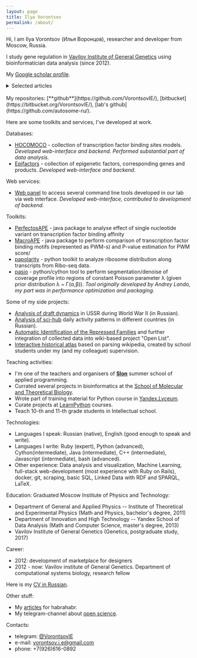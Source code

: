 ```yaml
---
layout: page
title: Ilya Vorontsov
permalink: /about/
---
```


Hi, I am Ilya Vorontsov (Илья Воронцов), researcher and developer from Moscow, Russia.

I study gene regulation in [Vavilov Institute of General Genetics](http://vigg.ru/) using bioinformatician data analysis (since 2012).

My [Google scholar profile](https://scholar.google.ru/citations?user=hRn71foAAAAJ).
<details>
  <style>
    .authors{ font-style: italic; }
    .title{ font-weight: bolder; }
    .publisher{  }
  </style>
  <summary>Selected articles</summary>
  <ol>
  <li>(2019) <span class="title">What do neighbors tell about you: the local context of cis-regulatory modules complicates prediction of regulatory variants.</span> <span class="authors">Dmitry D Penzar, Arsenii O Zinkevich, Ilya E Vorontsov, Vasily V Sitnik, Alexander V Favorov, Vsevolod J Makeev, Ivan V Kulakovskiy.</span><br/><span class="publisher">Frontiers in genetics, 31 October 2019. <a href="https://www.frontiersin.org/articles/10.3389/fgene.2019.01078/full">doi:10.3389/fgene.2019.01078</a></span></li>

  <li>(2017) <span class="title">HOCOMOCO: Towards a complete collection of transcription factor binding models for human and mouse via large-scale ChIP-Seq analysis.</span> <span class="authors">Ivan V Kulakovskiy, Ilya E Vorontsov, Ivan S Yevshin, Ruslan N Sharipov, Alla D Fedorova, Eugene I Rumynskiy, Yulia A Medvedeva, Arturo Magana-Mora, Vladimir B Bajic, Dmitry A Papatsenko, Fedor A Kolpakov, Vsevolod J Makeev.</span><br/><span class="publisher">Nucleic Acids Research, Volume 46, Issue D1, 4 January 2018, Pages D252–D259. <a href="https://academic.oup.com/nar/article/46/D1/D252/4616875">doi:10.1093/nar/gkx1106</a></span></li>

  <li>(2016) <span class="title">Negative selection maintains transcription factor binding motifs in human cancer.</span> <span class="authors">Ilya E Vorontsov, Grigory Khimulya, Elena N Lukianova, Daria D Nikolaeva, Irina A Eliseeva, Ivan V Kulakovskiy and Vsevolod J Makeev.</span><br/><span class="publisher">BMC Genomics 2016, 17(Suppl 2):395. <a href="http://bmcgenomics.biomedcentral.com/articles/10.1186/s12864-016-2728-9">doi:10.1186/s12864-016-2728-9</a></span></li>

  <li>(2016) <span class="title">HOCOMOCO: expansion and enhancement of the collection of transcription factor binding sites models.</span> <span class="authors"> Ivan V. Kulakovskiy , Ilya E. Vorontsov , Ivan S. Yevshin, Anastasiia V. Soboleva, Artem S. Kasianov, Haitham Ashoor, Wail Ba-alawi, Vladimir B. Bajic, Yulia A. Medvedeva, Fedor A. Kolpakov and Vsevolod J. Makeev.</span><br/><span class="publisher">Nucleic acids research (2015). <a href="http://nar.oxfordjournals.org/content/44/D1/D116.full">doi:10.1093/nar/gkv1249</a></span></li>

  <li>(2015) <span class="title">PERFECTOS-APE - Predicting Regulatory Functional Effect of SNPs by Approximate P-value Estimation.</span> <span class="authors">I.E. Vorontsov, I.V. Kulakovskiy, G.Khimulya, D.D. Nikolaeva and V.J. Makeev.</span><br/><span class="publisher">Proceedings of the International Conference on Bioinformatics Models, Methods and Algorithms (BIOINFORMATICS-2015), pages 102-108.<a href="http://www.scitepress.org/DigitalLibrary/PublicationsDetail.aspx?ID=dAhqokIeyfg=&t=1">doi:10.5220/0005189301020108</a></span></li>

  <li>(2015) <span class="title">EpiFactors: a comprehensive database of human epigenetic factors and complexes.</span> <span class="authors">Yulia A Medvedeva, Andreas Lennartsson, Rezvan Ehsani, Ivan V Kulakovskiy, Ilya E Vorontsov, Pouda Panahandeh, Grigory Khimulya, Takeya Kasukawa, Finn Drabløs, FANTOM Consortium.</span><br/><span class="publisher">Database (2015). <a href="http://database.oxfordjournals.org/content/2015/bav067.full">doi:10.1093/database/bav067</a></span></li>

  <li>(2014) <span class="title">A promoter-level mammalian expression atlas.</span> <span class="authors">The FANTOM Consortium.</span><br/><span class="publisher">Nature 507, 462–470 (27 March 2014). <a href="https://www.nature.com/articles/nature13182">doi:10.1038/nature13182</a></span></li>

  <li>(2013) <span class="title">In silico motif analysis suggests an interplay of transcriptional and translational control in mTOR response.</span> <span class="authors">Eliseeva IA, Vorontsov IE, Babeyev KE, Buyanova SM, Sysoeva MA, Kondrashov FA, Kulakovskiy IV.</span><br/><span class="publisher">Translation 2013; 1:e27469; <a href="http://www.tandfonline.com/doi/abs/10.4161/trla.27469">doi:10.4161/trla.27469</a></span></li>

  <li>(2013) <span class="title">Jaccard index based similarity measure to compare transcription factor binding site models.</span> <span class="authors">Ilya E Vorontsov, Ivan V Kulakovskiy and Vsevolod J Makeev.</span><br/><span class="publisher">Algorithms for Molecular Biology, 2013, 8:23; <a href="http://almob.biomedcentral.com/articles/10.1186/1748-7188-8-23">doi:10.1186/1748-7188-8-23</a></span></li>

  <li>(2013) <span class="title">From binding motifs in ChIP-Seq data to improved models of transcription factor binding sites.</span> <span class="authors">I. Kulakovskiy, V. Levitsky, D. Oshchepkov, L. Bryzgalov, I. Vorontsov, V. Makeev.</span><br/><span class="publisher">Journal of Bioinformatics and Computational Biology (J Bioinform Comput Biol) , 11(1): 1340004; <a href="http://www.worldscientific.com/doi/abs/10.1142/S0219720013400040">doi:10.1142/S0219720013400040</a></span></li>

  <li>(2013) <span class="title">Learning advanced TFBS models from chip-seq data diChIPMunk: Effective construction of dinucleotide positional weight matrices.</span> <span class="authors">Kulakovskiy, I.V., Levitsky, V.G., Oschepkov, D.G., Vorontsov, I.E., Makeev, V.J.</span><br/><span class="publisher">BIOINFORMATICS 2013 - Proceedings of the International Conference on Bioinformatics Models, Methods and Algorithms. <a href="http://www.scitepress.org/Portal/PublicationsDetail.aspx?ID=iMsTtW93wkk=&t=1">doi:10.5220/0004238201460150</a></span></li>

  <li>(2013) <span class="title">HOCOMOCO: a comprehensive collection of human transcription factor binding sites models.</span> <span class="authors">I.V. Kulakovskiy, Y.A. Medvedeva, U. Schaefer, A.S. Kasianov, I.E. Vorontsov, V.B. Bajic, V.J. Makeev.</span><br/><span class="publisher">Nucleic Acids Research, 41(D1): D195-D202, <a href="http://nar.oxfordjournals.org/content/41/D1/D195.full">doi:10.1093/nar/gks1089</a></span></li>
  </ol>
</details>
<br/>
My repositories: [**github**](https://github.com/VorontsovIE/), [bitbucket](https://bitbucket.org/VorontsovIE/), [lab's github](https://github.com/autosome-ru/).

Here are some toolkits and services, I've developed at work.

Databases:
* [HOCOMOCO](http://hocomoco.autosome.ru) - collection of transcription factor binding sites models. *Developed web-interface and backend. Performed substantial part of data analysis.*
* [Epifactors](http://epifactors.autosome.ru) - collection of epigenetic factors, corresponding genes and products. *Developed web-interface and backend.*

Web services:
* [Web panel](http://opera.autosome.ru) to access several command line tools developed in our lab via web interface. *Developed web-interface, contributed to development of backend.*

Toolkits:
* [PerfectosAPE](http://opera.autosome.ru/perfectosape/) - java package to analyse effect of single nucleotide variant on transcription factor binding affinity
* [MacroAPE](http://opera.autosome.ru/macroape/) - java package to perform comparison of transcription factor binding motifs (represented as PWM-s) and P-value estimation for PWM score/
* [papolarity](https://github.com/autosome-ru/papolarity) - python toolkit to analyze ribosome distribution along transcripts from Ribo-seq data.
* [pasio](https://github.com/autosome-ru/pasio) - python/cython tool to perform segmentation/denoise of coverage profile into regions of constant Poisson parameter λ (given prior distribution λ ~ Γ(α,β)). *Tool originally developed by Andrey Lando, my part was in performance optimization and packaging.*

Some of my side projects:
* [Analysis of draft dynamics](https://sysblok.ru/history/neizvestnyj-soldat/) in USSR during World War II (in Russian).
* [Analysis of sci-hub](https://habr.com/ru/post/359342/) daily activity patterns in different countries (in Russian).
* [Automatic Identification of the Repressed Families](https://ru.openlist.wiki/Шаблон:Предположительные_родственники) and further integration of collected data into wiki-based project "Open List".
* [Interactive historical atlas](http://geo-history.org) based on parsing wikipedia, created by school students under my (and my colleague) supervision.

Teaching activities:
* I'm one of the teachers and organisers of [**Slon**](https://vk.com/slon_ipm) summer school of applied programming.
* Currated several projects in bioinformatics at the [School of Molecular and Theoretical Biology](https://molbioschool.org/en/).
* Wrote part of training material for Python course in [Yandex.Lyceum](https://yandexlyceum.ru).
* Curate projects at [LearnPython](https://learn.python.ru) courses.
* Teach 10-th and 11-th grade students in Intellectual school.

Technologies:
* Languages I speak: Russian (native), English (good enough to speak and write).
* Languages I write: Ruby (expert), Python (advanced), Cython(intermediate), Java (intermediate), C++ (intermediate), Javascript (intermediate), bash (advanced).
* Other experience: Data analysis and visualization, Machine Learning, full-stack web-development (most experience with Ruby on Rails), docker, git, scraping, basic SQL, Linked Data with RDF and SPARQL, LaTeX.

Education:
Graduated Moscow Institute of Physics and Technology:
* Department of General and Applied Physics -- Institute of Theoretical and Experimental Physics (Math and Physics, bachelor's degree, 2011)
* Department of Innovation and High Technology -- Yandex School of Data Analysis (Math and Computer Science, master's degree, 2013)
* Vavilov Institute of General Genetics (Genetics, postgraduate study, 2017)

Career:
* 2012: development of marketplace for designers
* 2012 - now: Vavilov institute of General Genetics. Department of computational systems biology, research fellow

Here is my [CV in Russian](/static/VorontsovIE-CV-ru-informal.pdf).

Other stuff:
* My [articles](https://habr.com/ru/users/vorontsovie/posts/) for habrahabr.
* My telegram-channel about [open science](https://t.me/OpenScienceRu).

Contacts:
* telegram: <a href="https://t.me/VorontsovIE">@VorontsovIE</a>
* e-mail: <a href="mailto:vorontsov.i.e@gmail.com">vorontsov.i.e@gmail.com</a>
* phone: +7(926)616-0892
